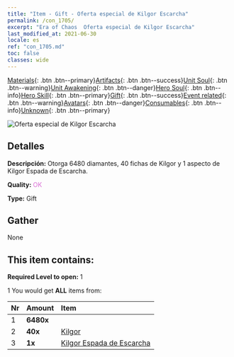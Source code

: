 ```yaml
---
title: "Item - Gift - Oferta especial de Kilgor Escarcha"
permalink: /con_1705/
excerpt: "Era of Chaos  Oferta especial de Kilgor Escarcha"
last_modified_at: 2021-06-30
locale: es
ref: "con_1705.md"
toc: false
classes: wide
---
```

 [Materials](/ItemsES/){: .btn .btn--primary}[Artifacts](/ItemsES/Artifacts/){: .btn .btn--success}[Unit Soul](/ItemsES/UnitSoul/){: .btn .btn--warning}[Unit Awakening](/ItemsES/UnitAwakening/){: .btn .btn--danger}[Hero Soul](/ItemsES/HeroSoul/){: .btn .btn--info}[Hero Skill](/ItemsES/HeroSkill/){: .btn .btn--primary}[Gift](/ItemsES/Gift/){: .btn .btn--success}[Event related](/ItemsES/Events/){: .btn .btn--warning}[Avatars](/ItemsES/Avatars/){: .btn .btn--danger}[Consumables](/ItemsES/Consumables/){: .btn .btn--info}[Unknown](/ItemsES/Unknown/){: .btn .btn--primary}

 ![Oferta especial de Kilgor Escarcha](/images/t/i_907321.png)

## Detalles
 **Descripción:** Otorga 6480 diamantes, 40 fichas de Kilgor y 1 aspecto de Kilgor Espada de Escarcha.

 **Quality:** <span style="color: #DA70D6">OK</span>

 **Type:** Gift

## Gather

  None

## This item contains:

 **Required Level to open:** 1

 1 You would get **ALL** items  from:

  | Nr | Amount |     Item    |
  |:---|:-------|:------------|
  | 1 |  **6480x** | <i class="fas fa-gem"/> |  | 
  | 2 |  **40x** | [Kilgor](/ItemsES/her_374/) |  | 
  | 3 |  **1x** | [Kilgor Espada de Escarcha](/ItemsES/con_1055/) |  | 

